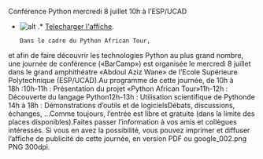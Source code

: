 
 Conférence Python mercredi 8 juillet 10h à l’ESP/UCAD
* ![alt](https://raw.github.com/Dakarlug/site-datas/master/datas/reddit.png "") .*  [Telecharger l'affiche](https://raw.github.com/Dakarlug/site-datas/master/datas/affiche-barcamp.pdf "").
    
      Dans le cadre du Python African Tour,
et afin de faire découvrir les technologies Python au plus grand
nombre, une journée de conférence («BarCamp») est organisée le mercredi
8 juillet dans le grand amphithéatre «Abdoul Aziz Wane» de l’Ecole
Supérieure Polytechnique (ESP/UCAD).Au programme de cette journée, de 10h à 18h :10h-11h : Présentation du projet «Python African Tour»11h-12h : Découverte du langage Python12h-13h : Utilisation scientifique de Pythonde 14h à 18h : Démonstrations d’outils et de logicielsDébats, discussions, échanges, …Comme toujours, l’entrée est libre et gratuite (dans la limite des places disponibles).Faites passer l’information à vos amis et collègues intéressés. Si
vous en avez la possibilité, vous pouvez imprimer et diffuser l’affiche
de publicité de cette journée, en version PDF ou google_002.png PNG 300dpi.
    
    
    



    



    



    



    



    



 
    
     